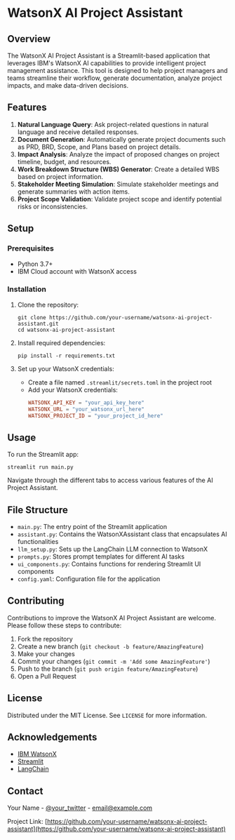 # WatsonX AI Project Assistant

## Overview

The WatsonX AI Project Assistant is a Streamlit-based application that leverages IBM's WatsonX AI capabilities to provide intelligent project management assistance. This tool is designed to help project managers and teams streamline their workflow, generate documentation, analyze project impacts, and make data-driven decisions.

## Features

1. **Natural Language Query**: Ask project-related questions in natural language and receive detailed responses.
2. **Document Generation**: Automatically generate project documents such as PRD, BRD, Scope, and Plans based on project details.
3. **Impact Analysis**: Analyze the impact of proposed changes on project timeline, budget, and resources.
4. **Work Breakdown Structure (WBS) Generator**: Create a detailed WBS based on project information.
5. **Stakeholder Meeting Simulation**: Simulate stakeholder meetings and generate summaries with action items.
6. **Project Scope Validation**: Validate project scope and identify potential risks or inconsistencies.

## Setup

### Prerequisites

- Python 3.7+
- IBM Cloud account with WatsonX access

### Installation

1. Clone the repository:
   ```
   git clone https://github.com/your-username/watsonx-ai-project-assistant.git
   cd watsonx-ai-project-assistant
   ```

2. Install required dependencies:
   ```
   pip install -r requirements.txt
   ```

3. Set up your WatsonX credentials:
   - Create a file named `.streamlit/secrets.toml` in the project root
   - Add your WatsonX credentials:
     ```toml
     WATSONX_API_KEY = "your_api_key_here"
     WATSONX_URL = "your_watsonx_url_here"
     WATSONX_PROJECT_ID = "your_project_id_here"
     ```

## Usage

To run the Streamlit app:

```
streamlit run main.py
```

Navigate through the different tabs to access various features of the AI Project Assistant.

## File Structure

- `main.py`: The entry point of the Streamlit application
- `assistant.py`: Contains the WatsonXAssistant class that encapsulates AI functionalities
- `llm_setup.py`: Sets up the LangChain LLM connection to WatsonX
- `prompts.py`: Stores prompt templates for different AI tasks
- `ui_components.py`: Contains functions for rendering Streamlit UI components
- `config.yaml`: Configuration file for the application

## Contributing

Contributions to improve the WatsonX AI Project Assistant are welcome. Please follow these steps to contribute:

1. Fork the repository
2. Create a new branch (`git checkout -b feature/AmazingFeature`)
3. Make your changes
4. Commit your changes (`git commit -m 'Add some AmazingFeature'`)
5. Push to the branch (`git push origin feature/AmazingFeature`)
6. Open a Pull Request

## License

Distributed under the MIT License. See `LICENSE` for more information.

## Acknowledgements

- [IBM WatsonX](https://www.ibm.com/products/watsonx-ai)
- [Streamlit](https://streamlit.io/)
- [LangChain](https://github.com/hwchase17/langchain)

## Contact

Your Name - [@your_twitter](https://twitter.com/your_twitter) - email@example.com

Project Link: [https://github.com/your-username/watsonx-ai-project-assistant](https://github.com/your-username/watsonx-ai-project-assistant)
